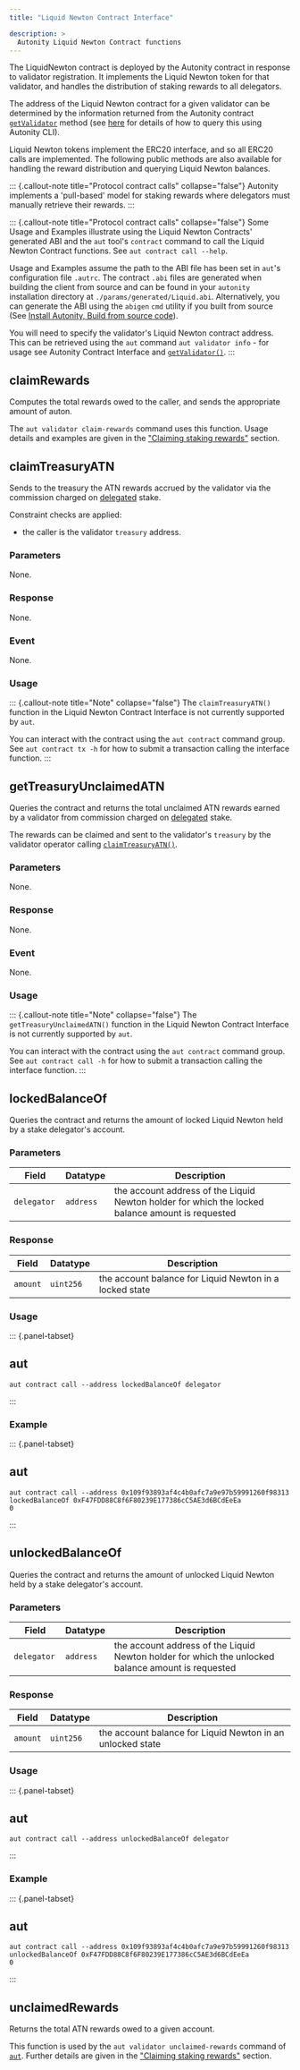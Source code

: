 ```yaml
---
title: "Liquid Newton Contract Interface"

description: >
  Autonity Liquid Newton Contract functions
---
```


The LiquidNewton contract is deployed by the Autonity contract in response to validator registration.  It implements the Liquid Newton token for that validator, and handles the distribution of staking rewards to all delegators.

The address of the Liquid Newton contract for a given validator can be determined by the information returned from the Autonity contract [`getValidator`](/reference/api/aut/#getvalidator) method (see [here](/delegators/transfer-lntn/) for details of how to query this using Autonity CLI).

Liquid Newton tokens implement the ERC20 interface, and so all ERC20 calls are implemented.  The following public methods are also available for handling the reward distribution and querying Liquid Newton balances.

::: {.callout-note title="Protocol contract calls" collapse="false"}
Autonity implements a 'pull-based' model for staking rewards where delegators must manually retrieve their rewards.
:::

::: {.callout-note title="Protocol contract calls" collapse="false"}
Some Usage and Examples illustrate using the Liquid Newton  Contracts' generated ABI and the `aut` tool's `contract` command to call the Liquid Newton Contract functions. See `aut contract call --help`.

Usage and Examples assume the path to the ABI file has been set in `aut`'s configuration file `.autrc`. The contract `.abi` files are generated when building the client from source and can be found in your `autonity` installation directory at `./params/generated/Liquid.abi`. Alternatively, you can generate the ABI using the `abigen` `cmd` utility if you built from source (See [Install Autonity, Build from source code](/node-operators/install-aut/#install-source)).

You will need to specify the validator's Liquid Newton contract address. This can be retrieved using the `aut` command `aut validator info` - for usage see Autonity Contract Interface and [`getValidator()`](/reference/api/aut/#getvalidator).
:::


## claimRewards

Computes the total rewards owed to the caller, and sends the appropriate amount of auton.

The `aut validator claim-rewards` command uses this function.  Usage details and examples are given in the ["Claiming staking rewards"](/delegators/claim-rewards/#claim-rewards) section.

## claimTreasuryATN

Sends to the treasury the ATN rewards accrued by the validator via the commission charged on [delegated](/glossary/#delegated) stake.

Constraint checks are applied:

- the caller is the validator `treasury` address.

### Parameters
   
None.

### Response

None.

### Event

None.

### Usage

::: {.callout-note title="Note" collapse="false"}
The `claimTreasuryATN()` function in the Liquid Newton Contract Interface is not currently supported by `aut`.

You can interact with the contract using the `aut contract` command group. See `aut contract tx -h` for how to submit a transaction calling the interface function.
:::

## getTreasuryUnclaimedATN

Queries the contract and returns the total unclaimed ATN rewards earned by a validator from commission charged on [delegated](/glossary/#delegated) stake.

The rewards can be claimed and sent to the validator's `treasury` by the validator operator calling [`claimTreasuryATN()`](/reference/api/liquid-newton/#claimtreasuryatn).

### Parameters
   
None.

### Response

None.

### Event

None.

### Usage

::: {.callout-note title="Note" collapse="false"}
The `getTreasuryUnclaimedATN()` function in the Liquid Newton Contract Interface is not currently supported by `aut`.

You can interact with the contract using the `aut contract` command group. See `aut contract call -h` for how to submit a transaction calling the interface function.
:::


##  lockedBalanceOf

Queries the contract and returns the amount of locked Liquid Newton held by a stake delegator's account.

### Parameters
   
| Field | Datatype | Description |
| --| --| --| 
| `delegator ` | `address` | the account address of the Liquid Newton holder for which the locked balance amount is requested |

### Response

| Field | Datatype | Description |
| --| --| --|
| `amount` |  `uint256`  | the account balance for Liquid Newton in a locked state |

### Usage

::: {.panel-tabset}
## aut
``` {.aut}
aut contract call --address lockedBalanceOf delegator
```
:::

### Example

::: {.panel-tabset}
## aut
``` {.aut}
aut contract call --address 0x109f93893af4c4b0afc7a9e97b59991260f98313  lockedBalanceOf 0xF47FDD88C8f6F80239E177386cC5AE3d6BCdEeEa
0
```
:::


##  unlockedBalanceOf

Queries the contract and returns the amount of unlocked Liquid Newton held by a stake delegator's account.

### Parameters
   
| Field | Datatype | Description |
| --| --| --| 
| `delegator ` | `address` | the account address of the Liquid Newton holder for which the unlocked balance amount is requested |

### Response

| Field | Datatype | Description |
| --| --| --|
| `amount` |  `uint256`  | the account balance for Liquid Newton in an unlocked state |

### Usage

::: {.panel-tabset}
## aut
``` {.aut}
aut contract call --address unlockedBalanceOf delegator
```
:::

### Example

::: {.panel-tabset}
## aut
``` {.aut}
aut contract call --address 0x109f93893af4c4b0afc7a9e97b59991260f98313 unlockedBalanceOf 0xF47FDD88C8f6F80239E177386cC5AE3d6BCdEeEa
0
```
:::


## unclaimedRewards

Returns the total ATN rewards owed to a given account.

This function is used by the `aut validator unclaimed-rewards` command of [`aut`](/account-holders/setup-aut/).  Further details are given in the ["Claiming staking rewards"](/delegators/claim-rewards/#get-reward-balance) section.
